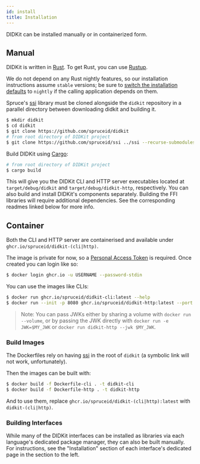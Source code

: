 ```yaml
---
id: install
title: Installation
---
```


[Rust]: https://www.rust-lang.org/
[rustup]: https://rustup.rs/
[Cargo]: https://doc.rust-lang.org/cargo/
[ssi]: https://github.com/spruceid/ssi
[installing-rust]: https://rust-lang.github.io/rustup/installation/index.html



DIDKit can be installed manually or in containerized form.

## Manual

DIDKit is written in [Rust][]. To get Rust, you can use [Rustup][].

We do not depend on any Rust nightly features, so our installation instructions assume `stable` versions; be sure to [switch the installation defaults][installing-rust] to `nightly` if the calling application depends on them.

Spruce's [ssi][] library must be cloned alongside the `didkit` repository in a parallel directory between downloading didkit and building it.

```sh
$ mkdir didkit
$ cd didkit
$ git clone https://github.com/spruceid/didkit
# from root directory of DIDKit project
$ git clone https://github.com/spruceid/ssi ../ssi --recurse-submodules
```

Build DIDKit using [Cargo][]:

```sh
# from root directory of DIDKit project
$ cargo build
```

This will give you the DIDKit CLI and HTTP server executables located at
`target/debug/didkit` and `target/debug/didkit-http`, respectively. You can also build and install DIDKit's components separately. Building the FFI libraries will require additional dependencies. See the corresponding readmes linked below for more info.

## Container

Both the CLI and HTTP server are containerised and available under
`ghcr.io/spruceid/didkit-(cli|http)`.

The image is private for now, so a [Personal Access Token](https://docs.github.com/en/free-pro-team@latest/github/authenticating-to-github/creating-a-personal-access-token)
is required. Once created you can login like so:
```bash
$ docker login ghcr.io -u USERNAME --password-stdin
```

You can use the images like CLIs:
```bash
$ docker run ghcr.io/spruceid/didkit-cli:latest --help
$ docker run --init -p 8080 ghcr.io/spruceid/didkit-http:latest --port 8080
```

> Note: You can pass JWKs either by sharing a volume with `docker run --volume`, or by passing the JWK directly with `docker run -e JWK=$MY_JWK` or `docker run didkit-http --jwk $MY_JWK`.

### Build Images

The Dockerfiles rely on having [ssi][] in the root of `didkit` (a symbolic link will not work, unfortunately).

Then the images can be built with:
```bash
$ docker build -f Dockerfile-cli . -t didkit-cli
$ docker build -f Dockerfile-http . -t didkit-http
```

And to use them, replace `ghcr.io/spruceid/didkit-(cli|http):latest` with `didkit-(cli|http)`.

### Building Interfaces

While many of the DIDKit interfaces can be installed as libraries via each
language's dedicated package manager, they can also be built manually.  For
instructions, see the "Installation" section of each interface's dedicated page
in the section to the left.